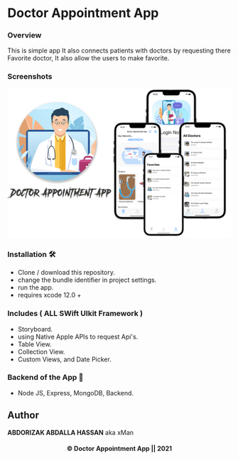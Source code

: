 # Doctor Appointment App

### Overview
This is simple app It also connects patients with doctors by requesting there Favorite doctor, It also allow the users to make favorite.

### Screenshots

![Image](img/doc.png)

### Installation 🛠
- Clone / download this repository.
- change the bundle identifier in project settings.
- run the app.
- requires xcode 12.0 +

### Includes ( ALL SWift UIkit Framework )
- Storyboard.
- using Native Apple APIs to request Api's.
- Table View.
- Collection View.
- Custom Views, and Date Picker.

### Backend of the App 📱
- Node JS, Express, MongoDB, Backend.

## Author
**ABDORIZAK ABDALLA HASSAN** aka xMan

<h4 align="center"> © Doctor Appointment App || 2021</h4>
